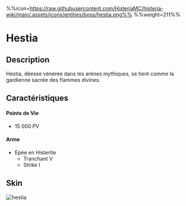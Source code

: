 %%icon=https://raw.githubusercontent.com/HisteriaMC/histeria-wiki/main/.assets/icons/entities/boss/hestia.png%%
%%weight=211%%
# Hestia

## Description 
Hestia, déesse vénérée dans les arènes mythiques, se tient comme la gardienne sacrée des flammes divines.

## Caractéristiques

#### __Points de Vie__
+ 15 000 PV

#### __Arme__
+ Epée en Histerite 
  - Tranchant V
  - Strike I

## Skin
![hestia](https://raw.githubusercontent.com/HisteriaMC/histeria-wiki/main/.assets/entities/boss/hestia.png)


